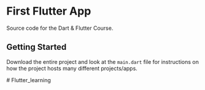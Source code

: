 # First Flutter App

Source code for the Dart & Flutter Course.

## Getting Started

Download the entire project and look at the ``main.dart`` file for instructions on how the project hosts many different projects/apps.

#   F l u t t e r _ l e a r n i n g  
 